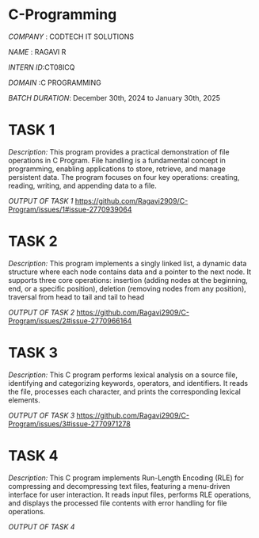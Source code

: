 # C-Programming 

*COMPANY*  : CODTECH IT SOLUTIONS

*NAME*     : RAGAVI R 

*INTERN ID*:CT08ICQ

*DOMAIN*   :C PROGRAMMING

*BATCH DURATION*:  December 30th, 2024 to January 30th, 2025



# TASK 1
*Description:*
 This program provides a practical demonstration of file operations in C Program. File handling is a fundamental concept in programming, enabling applications to store, retrieve, and manage persistent data.
 The program focuses on four key operations: creating, reading, writing, and appending data to a file. 

*OUTPUT OF TASK 1*
https://github.com/Ragavi2909/C-Program/issues/1#issue-2770939064




# TASK 2
*Description:*
 This program implements a singly linked list, a dynamic data structure where each node contains data and a pointer to the next node.
 It supports three core operations: insertion (adding nodes at the beginning, end, or a specific position),
                                    deletion (removing nodes from any position),
                                    traversal from head to tail and tail to head

*OUTPUT OF TASK 2*
https://github.com/Ragavi2909/C-Program/issues/2#issue-2770966164




# TASK 3
*Description:*
This C program performs lexical analysis on a source file, identifying and categorizing keywords, operators, and identifiers. It reads the file, processes each character, and prints the corresponding lexical elements.

*OUTPUT OF TASK 3*
https://github.com/Ragavi2909/C-Program/issues/3#issue-2770971278




# TASK 4
*Description:*
This C program implements Run-Length Encoding (RLE) for compressing and decompressing text files, featuring a menu-driven interface for user interaction. It reads input files, performs RLE operations, and displays the processed file contents with error handling for file operations.


*OUTPUT OF TASK 4*










